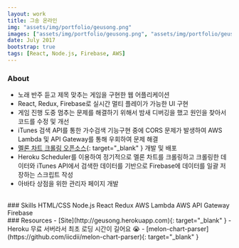 ```yaml
---
layout: work
title: 그송 온라인
img: "assets/img/portfolio/geusong.png"
images: ["assets/img/portfolio/geusong.png", "assets/img/portfolio/geusong2.png", "assets/img/portfolio/geusong3.png", "assets/img/portfolio/geusong4.png", "assets/img/portfolio/geusong5.png", "assets/img/portfolio/geusong6.png"]
date: July 2017
bootstrap: true
tags: [React, Node.js, Firebase, AWS]
---
```


### About
* 노래 반주 듣고 제목 맞추는 게임을 구현한 웹 어플리케이션
* React, Redux, Firebase로 실시간 멀티 플레이가 가능한 UI 구현
* 게임 진행 도중 멈추는 문제를 해결하기 위해서 밤새 디버깅을 했고 원인을 찾아서 코드를 수정 및 개선
* iTunes 검색 API를 통한 가수검색 기능구현 중에 CORS 문제가 발생하여 AWS Lambda 및 API Gateway를 통해 우회하여 문제 해결
* [멜론 차트 크롤링 오픈소스](https://github.com/iicdii/melon-chart-parser){: target="_blank" } 개발 및 배포
* Heroku Scheduler를 이용하여 정기적으로 멜론 차트를 크롤링하고 크롤링한 데이터와 iTunes API에서
검색한 데이터를 기반으로 Firebase에 데이터를 일괄 저장하는 스크립트 작성
* 아바타 상점을 위한 관리자 페이지 개발 

<br>
### Skills
<span class="badge badge-dark">HTML/CSS</span>
<span class="badge badge-dark">Node.js</span>
<span class="badge badge-dark">React</span>
<span class="badge badge-dark">Redux</span>
<span class="badge badge-dark">AWS Lambda</span>
<span class="badge badge-dark">AWS API Gateway</span>
<span class="badge badge-dark">Firebase</span>

<br>
### Resources
- [Site](http://geusong.herokuapp.com){: target="_blank" } - Heroku 무료 서버라서 최초 로딩 시간이 길어요 😭
- [melon-chart-parser](https://github.com/iicdii/melon-chart-parser){: target="_blank" }
